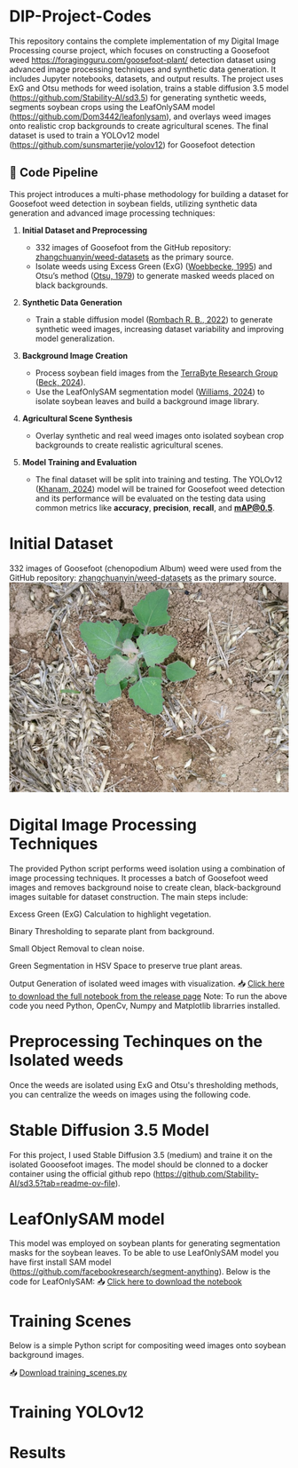 # DIP-Project-Codes
This repository contains the complete implementation of my Digital Image Processing course project, which focuses on constructing a Goosefoot weed https://foragingguru.com/goosefoot-plant/ detection dataset using advanced image processing techniques and synthetic data generation. It includes Jupyter notebooks, datasets, and output results. The project uses ExG and Otsu methods for weed isolation, trains a stable diffusion 3.5 model (https://github.com/Stability-AI/sd3.5) for generating synthetic weeds, segments soybean crops using the LeafOnlySAM model (https://github.com/Dom3442/leafonlysam), and overlays weed images onto realistic crop backgrounds to create agricultural scenes. The final dataset is used to train a YOLOv12 model (https://github.com/sunsmarterjie/yolov12) for Goosefoot detection
## 🔄 Code Pipeline

This project introduces a multi-phase methodology for building a dataset for Goosefoot weed detection in soybean fields, utilizing synthetic data generation and advanced image processing techniques:

1. **Initial Dataset and Preprocessing**  
   - 332 images of Goosefoot from the GitHub repository: [zhangchuanyin/weed-datasets](https://github.com/zhangchuanyin/weed-datasets) as the primary source.  
   - Isolate weeds using Excess Green (ExG) ([Woebbecke, 1995](https://doi.org/10.13031/2013.27838)) and Otsu’s method ([Otsu, 1979](https://ieeexplore.ieee.org/document/4310076)) to generate masked weeds placed on black backgrounds.

2. **Synthetic Data Generation**  
   - Train a stable diffusion model ([Rombach R. B., 2022](https://arxiv.org/abs/2112.10752)) to generate synthetic weed images, increasing dataset variability and improving model generalization.

3. **Background Image Creation**  
   - Process soybean field images from the [TerraByte Research Group](https://terrabyte.acs.uwinnipeg.ca/index.html) ([Beck, 2024](https://example.com)).  
   - Use the LeafOnlySAM segmentation model ([Williams, 2024](https://doi.org/10.1016/j.atech.2024.100515)) to isolate soybean leaves and build a background image library.

4. **Agricultural Scene Synthesis**  
   - Overlay synthetic and real weed images onto isolated soybean crop backgrounds to create realistic agricultural scenes.

5. **Model Training and Evaluation**  
   - The final dataset will be split into training and testing. The YOLOv12 ([Khanam, 2024](https://example.com)) model will be trained for Goosefoot weed detection and its performance will be evaluated on the testing data using common metrics like **accuracy**, **precision**, **recall**, and **mAP@0.5**.
 
# Initial Dataset
332 images of Goosefoot (chenopodium Album) weed were used from the GitHub repository: [zhangchuanyin/weed-datasets](https://github.com/zhangchuanyin/weed-datasets) as the primary source. ![Goosefoot Weed](https://github.com/Tareq-Ahmad/DIP-Project-Codes/blob/main/goosefoot1.jpg?raw=true)

# Digital Image Processing Techniques
The provided Python script performs weed isolation using a combination of image processing techniques. It processes a batch of Goosefoot weed images and removes background noise to create clean, black-background images suitable for dataset construction. The main steps include:

Excess Green (ExG) Calculation to highlight vegetation.

Binary Thresholding to separate plant from background.

Small Object Removal to clean noise.

Green Segmentation in HSV Space to preserve true plant areas.

Output Generation of isolated weed images with visualization.
📥 [Click here to download the full notebook from the release page](https://github.com/TA-code-ai/DIP-Project-Codes/releases/tag/v1.0)
Note: To run the above code you need Python, OpenCv, Numpy and Matplotlib librarries installed. 
# Preprocessing Techinques on the Isolated weeds
Once the weeds are isolated using ExG and Otsu's thresholding methods, you can centralize the weeds on images using the following code.  
# Stable Diffusion 3.5 Model
For this project, I used Stable Diffusion 3.5 (medium) and traine it on the isolated Gooosefoot images. The model should be clonned to a docker container using the official github repo (https://github.com/Stability-AI/sd3.5?tab=readme-ov-file). 
# LeafOnlySAM model
This model was employed on soybean plants for generating segmentation masks for the soybean leaves. To be able to use LeafOnlySAM model you have first install SAM model (https://github.com/facebookresearch/segment-anything). Below is the code for LeafOnlySAM:
📥 [Click here to download the notebook](https://github.com/Tareq-Ahmad/DIP-Project-Codes-1/releases/download/v1.0/Code.for.Using.LeafOnlySAM.ipynb)

# Training Scenes

Below is a simple Python script for compositing weed images onto soybean background images.

📥 [Download training_scenes.py](https://github.com/Tareq-Ahmad/DIP-Project-Codes-1/releases/download/v2.0/training_scenes.py)

# Training YOLOv12
# Results
